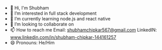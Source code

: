 - 👋 Hi, I'm Shubham 
- 🔭 I’m interested in full stack development
- 🌱 I’m currently learning node.js and react native 
- 👯 I’m looking to collaborate on 
- 📫 How to reach me Email: shubhamchipkar567@gmail.com LinkedIN: www.linkedin.com/in/shubham-chipkar-144161257
- 😄 Pronouns: He/Him

